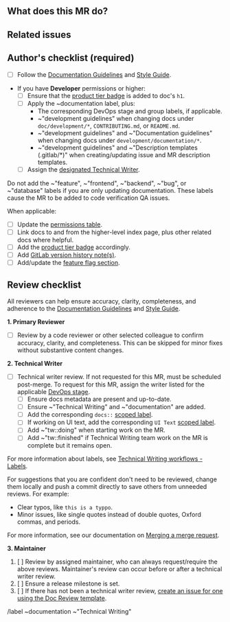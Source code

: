 <!--
  Follow the documentation workflow https://docs.gitlab.com/ee/development/documentation/workflow.html
  Additional information is located at https://docs.gitlab.com/ee/development/documentation/
  To find the designated Tech Writer for the stage/group, see
  https://about.gitlab.com/handbook/engineering/ux/technical-writing/#designated-technical-writers

  Mention "documentation" or "docs" in the MR title
  For changing documentation location use the Change Documentation Location.md template
-->

## What does this MR do?

<!-- Briefly describe what this MR is about. -->

## Related issues

<!-- Link related issues below. -->

## Author's checklist (required)

- [ ] Follow the [Documentation Guidelines](https://docs.gitlab.com/ee/development/documentation/) and [Style Guide](https://docs.gitlab.com/ee/development/documentation/styleguide/).
- If you have **Developer** permissions or higher:
  - [ ] Ensure that the [product tier badge](https://docs.gitlab.com/ee/development/documentation/styleguide/index.html#product-tier-badges) is added to doc's `h1`.
  - [ ] Apply the ~documentation label, plus:
    - The corresponding DevOps stage and group labels, if applicable.
    - ~"development guidelines" when changing docs under `doc/development/*`, `CONTRIBUTING.md`, or `README.md`.
    - ~"development guidelines" and ~"Documentation guidelines" when changing docs under `development/documentation/*`.
    - ~"development guidelines" and ~"Description templates (.gitlab/\*)" when creating/updating issue and MR description templates.
  - [ ] Assign the [designated Technical Writer](https://about.gitlab.com/handbook/engineering/ux/technical-writing/#assignments).

Do not add the ~"feature", ~"frontend", ~"backend", ~"bug", or ~"database" labels if you are only updating documentation.
These labels cause the MR to be added to code verification QA issues.

When applicable:

- [ ] Update the [permissions table](https://docs.gitlab.com/ee/user/permissions.html).
- [ ] Link docs to and from the higher-level index page, plus other related docs where helpful.
- [ ] Add the [product tier badge](https://docs.gitlab.com/ee/development/documentation/styleguide/index.html#product-tier-badges) accordingly.
- [ ] Add [GitLab version history note(s)](https://docs.gitlab.com/ee/development/documentation/styleguide/index.html#gitlab-versions).
- [ ] Add/update the [feature flag section](https://docs.gitlab.com/ee/development/documentation/feature_flags.html).

## Review checklist

All reviewers can help ensure accuracy, clarity, completeness, and adherence to the [Documentation Guidelines](https://docs.gitlab.com/ee/development/documentation/) and [Style Guide](https://docs.gitlab.com/ee/development/documentation/styleguide/).

**1. Primary Reviewer**

* [ ] Review by a code reviewer or other selected colleague to confirm accuracy, clarity, and completeness. This can be skipped for minor fixes without substantive content changes.

**2. Technical Writer**

- [ ] Technical writer review. If not requested for this MR, must be scheduled post-merge. To request for this MR, assign the writer listed for the applicable [DevOps stage](https://about.gitlab.com/handbook/product/categories/#devops-stages).
  - [ ] Ensure docs metadata are present and up-to-date.
  - [ ] Ensure ~"Technical Writing" and ~"documentation" are added.
  - [ ] Add the corresponding `docs::` [scoped label](https://gitlab.com/groups/gitlab-org/-/labels?utf8=%E2%9C%93&subscribed=&search=docs%3A%3A).
  - [ ] If working on UI text, add the corresponding `UI Text` [scoped label](https://gitlab.com/groups/gitlab-org/-/labels?utf8=%E2%9C%93&subscribed=&search=ui+text).
  - [ ] Add ~"tw::doing" when starting work on the MR.
  - [ ] Add ~"tw::finished" if Technical Writing team work on the MR is complete but it remains open.

For more information about labels, see [Technical Writing workflows - Labels](https://about.gitlab.com/handbook/engineering/ux/technical-writing/workflow/#labels).

For suggestions that you are confident don't need to be reviewed, change them locally
and push a commit directly to save others from unneeded reviews. For example:

- Clear typos, like `this is a typpo`.
- Minor issues, like single quotes instead of double quotes, Oxford commas, and periods.

For more information, see our documentation on [Merging a merge request](https://docs.gitlab.com/ee/development/code_review.html#merging-a-merge-request).

**3. Maintainer**

1. [ ] Review by assigned maintainer, who can always request/require the above reviews. Maintainer's review can occur before or after a technical writer review.
1. [ ] Ensure a release milestone is set.
1. [ ] If there has not been a technical writer review, [create an issue for one using the Doc Review template](https://gitlab.com/gitlab-org/gitlab/issues/new?issuable_template=Doc%20Review).

/label ~documentation ~"Technical Writing"
